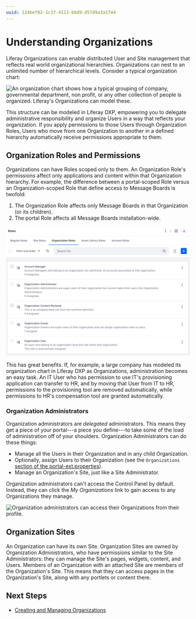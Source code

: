 ```yaml
---
uuid: 124bef82-1c37-4113-b6d9-d57d9a3a1f44
---
```

# Understanding Organizations

Liferay Organizations can enable distributed User and Site management that reflects real world organizational hierarchies. Organizations can nest to an unlimited number of hierarchical levels. Consider a typical organization chart:

![An organization chart shows how a typical grouping of company, governmental department, non profit, or any other collection of people is organized. Liferay's Organizations can model these.](./understanding-organizations/images/01.png)

This structure can be modeled in Liferay DXP, empowering you to delegate administrative responsibility and organize Users in a way that reflects your organization. If you apply permissions to those Users through Organization Roles, Users who move from one Organization to another in a defined hierarchy automatically receive permissions appropriate to them.

## Organization Roles and Permissions

Organizations can have Roles scoped only to them. An Organization Role's permissions affect only applications and content within that Organization hierarchy. For example, the difference between a portal-scoped Role versus an Organization-scoped Role that define access to Message Boards is twofold:

1. The Organization Role affects only Message Boards in that Organization (or its children).
1. The portal Role affects all Message Boards installation-wide.

![Organization Roles take effect only within the Organization.](./understanding-organizations/images/02.png)

This has great benefits. If, for example, a large company has modeled its organization chart in Liferay DXP as Organizations, administration becomes an easy task. An IT User who has permission to use IT's provisioning application can transfer to HR, and by moving that User from IT to HR, permissions to the provisioning tool are removed automatically, while permissions to HR's compensation tool are granted automatically.

### Organization Administrators

Organization administrators are *delegated* administrators. This means they get a piece of your portal---a piece you define---to take some of the load of administration off of your shoulders. Organization Administrators can do these things:

* Manage all the Users in their Organization and in any child Organization.
* Optionally, assign Users to their Organization (see the `Organizations` [section of the portal-ext.properties](https://learn.liferay.com/reference/latest/en/dxp/propertiesdoc/portal.properties.html#Organizations)).
* Manage an Organization's Site, just like a Site Administrator.

Organization administrators can't access the Control Panel by default. Instead, they can click the *My Organizations* link to gain access to any Organizations they manage.

![Organization administrators can access their Organizations from their profile.](./understanding-organizations/images/03.png)

## Organization Sites

An Organization can have its own Site. Organization Sites are owned by Organization Administrators, who have permissions similar to the Site Administrators: they can manage the Site's pages, widgets, content, and Users. Members of an Organization with an attached Site are members of the Organization's Site. This means that they can access pages in the Organization's Site, along with any portlets or content there.

## Next Steps

* [Creating and Managing Organizations](./creating-and-managing-organizations.md)
